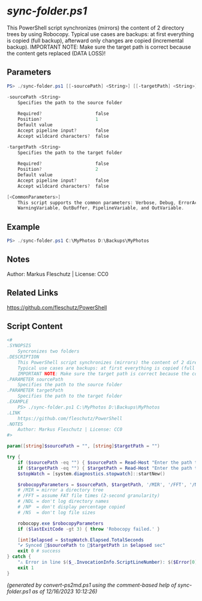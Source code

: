*sync-folder.ps1*
================

This PowerShell script synchronizes (mirrors) the content of 2 directory trees by using Robocopy.
Typical use cases are backups: at first everything is copied (full backup), afterward only changes are copied (incremental backup).
IMPORTANT NOTE: Make sure the target path is correct because the content gets replaced (DATA LOSS)!

Parameters
----------
```powershell
PS> ./sync-folder.ps1 [[-sourcePath] <String>] [[-targetPath] <String>] [<CommonParameters>]

-sourcePath <String>
    Specifies the path to the source folder
    
    Required?                    false
    Position?                    1
    Default value                
    Accept pipeline input?       false
    Accept wildcard characters?  false

-targetPath <String>
    Specifies the path to the target folder
    
    Required?                    false
    Position?                    2
    Default value                
    Accept pipeline input?       false
    Accept wildcard characters?  false

[<CommonParameters>]
    This script supports the common parameters: Verbose, Debug, ErrorAction, ErrorVariable, WarningAction, 
    WarningVariable, OutBuffer, PipelineVariable, and OutVariable.
```

Example
-------
```powershell
PS> ./sync-folder.ps1 C:\MyPhotos D:\Backups\MyPhotos

```

Notes
-----
Author: Markus Fleschutz | License: CC0

Related Links
-------------
https://github.com/fleschutz/PowerShell

Script Content
--------------
```powershell
<#
.SYNOPSIS
	Syncronizes two folders
.DESCRIPTION
	This PowerShell script synchronizes (mirrors) the content of 2 directory trees by using Robocopy.
	Typical use cases are backups: at first everything is copied (full backup), afterward only changes are copied (incremental backup).
	IMPORTANT NOTE: Make sure the target path is correct because the content gets replaced (DATA LOSS)!
.PARAMETER sourcePath
	Specifies the path to the source folder
.PARAMETER targetPath
	Specifies the path to the target folder
.EXAMPLE
	PS> ./sync-folder.ps1 C:\MyPhotos D:\Backups\MyPhotos
.LINK
	https://github.com/fleschutz/PowerShell
.NOTES
	Author: Markus Fleschutz | License: CC0
#>

param([string]$sourcePath = "", [string]$targetPath = "")

try {
	if ($sourcePath -eq "") { $sourcePath = Read-Host "Enter the path to the source folder" }
	if ($targetPath -eq "") { $targetPath = Read-Host "Enter the path to the target folder" }
	$stopWatch = [system.diagnostics.stopwatch]::startNew()

	$robocopyParameters = $sourcePath, $targetPath, '/MIR', '/FFT', '/NDL', '/NP', '/NS'
	# /MIR = mirror a directory tree
	# /FFT = assume FAT file times (2-second granularity)
	# /NDL = don't log directory names
	# /NP  = don't display percentage copied
	# /NS  = don't log file sizes

	robocopy.exe $robocopyParameters
	if ($lastExitCode -gt 3) { throw 'Robocopy failed.' }

	[int]$elapsed = $stopWatch.Elapsed.TotalSeconds
	"✔️ Synced 📂$sourcePath to 📂$targetPath in $elapsed sec"
	exit 0 # success
} catch {
	"⚠️ Error in line $($_.InvocationInfo.ScriptLineNumber): $($Error[0])"
	exit 1
}
```

*(generated by convert-ps2md.ps1 using the comment-based help of sync-folder.ps1 as of 12/16/2023 10:12:26)*

